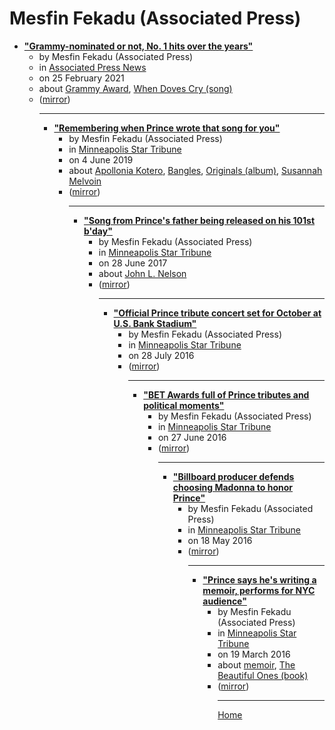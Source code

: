 # Mesfin Fekadu (Associated Press)

 - [**"Grammy-nominated or not, No. 1 hits over the years"**](https://apnews.com/article/billboard-number-ones-since-1958-669399a1a931e8cbc4578572f2b5f48e)<ul><li>by Mesfin Fekadu (Associated Press)</li><li>in [Associated Press News](https://apnews.com/)</li><li>on 25 February 2021</li><li>about [Grammy Award](../../../topics/grammy-award/index.md), [When Doves Cry (song)](../../../topics/song/when-doves-cry/index.md)</li><li>([mirror](https://web.archive.org/web/*/https://apnews.com/article/billboard-number-ones-since-1958-669399a1a931e8cbc4578572f2b5f48e))</li><ul>

----

 - [**"Remembering when Prince wrote that song for you"**](https://www.startribune.com/remembering-when-prince-wrote-that-song-for-you/510818462/)<ul><li>by Mesfin Fekadu (Associated Press)</li><li>in [Minneapolis Star Tribune](https://www.startribune.com/)</li><li>on 4 June 2019</li><li>about [Apollonia Kotero](../../../topics/apollonia-kotero/index.md), [Bangles](../../../topics/bangles/index.md), [Originals (album)](../../../topics/album/originals/index.md), [Susannah Melvoin](../../../topics/susannah-melvoin/index.md)</li><li>([mirror](https://web.archive.org/web/*/https://www.startribune.com/remembering-when-prince-wrote-that-song-for-you/510818462/))</li><ul>

----

 - [**"Song from Prince's father being released on his 101st b'day"**](https://www.startribune.com/song-from-prince-s-father-being-released-on-his-101th-b-day/431373963/)<ul><li>by Mesfin Fekadu (Associated Press)</li><li>in [Minneapolis Star Tribune](https://www.startribune.com/)</li><li>on 28 June 2017</li><li>about [John L. Nelson](../../../topics/john-l-nelson/index.md)</li><li>([mirror](https://web.archive.org/web/*/https://www.startribune.com/song-from-prince-s-father-being-released-on-his-101th-b-day/431373963/))</li><ul>

----

 - [**"Official Prince tribute concert set for October at U.S. Bank Stadium"**](https://www.startribune.com/apnewsbreak-official-prince-tribute-concert-set-for-october/388585801/)<ul><li>by Mesfin Fekadu (Associated Press)</li><li>in [Minneapolis Star Tribune](https://www.startribune.com/)</li><li>on 28 July 2016</li><li>([mirror](https://web.archive.org/web/*/https://www.startribune.com/apnewsbreak-official-prince-tribute-concert-set-for-october/388585801/))</li><ul>

----

 - [**"BET Awards full of Prince tributes and political moments"**](https://www.startribune.com/prince-s-legacy-to-be-honored-at-bet-awards/384438451/)<ul><li>by Mesfin Fekadu (Associated Press)</li><li>in [Minneapolis Star Tribune](https://www.startribune.com/)</li><li>on 27 June 2016</li><li>([mirror](https://web.archive.org/web/*/https://www.startribune.com/prince-s-legacy-to-be-honored-at-bet-awards/384438451/))</li><ul>

----

 - [**"Billboard producer defends choosing Madonna to honor Prince"**](https://www.startribune.com/billboard-producer-defends-choosing-madonna-to-honor-prince/379944281/)<ul><li>by Mesfin Fekadu (Associated Press)</li><li>in [Minneapolis Star Tribune](https://www.startribune.com/)</li><li>on 18 May 2016</li><li>([mirror](https://web.archive.org/web/*/https://www.startribune.com/billboard-producer-defends-choosing-madonna-to-honor-prince/379944281/))</li><ul>

----

 - [**"Prince says he's writing a memoir, performs for NYC audience"**](https://www.startribune.com/pop-star-prince-writing-a-memoir-to-be-released-next-year/372627011/)<ul><li>by Mesfin Fekadu (Associated Press)</li><li>in [Minneapolis Star Tribune](https://www.startribune.com/)</li><li>on 19 March 2016</li><li>about [memoir](../../../topics/memoir/index.md), [The Beautiful Ones (book)](../../../topics/book/the-beautiful-ones/index.md)</li><li>([mirror](https://web.archive.org/web/*/https://www.startribune.com/pop-star-prince-writing-a-memoir-to-be-released-next-year/372627011/))</li><ul>

----

[Home](../index.md)
